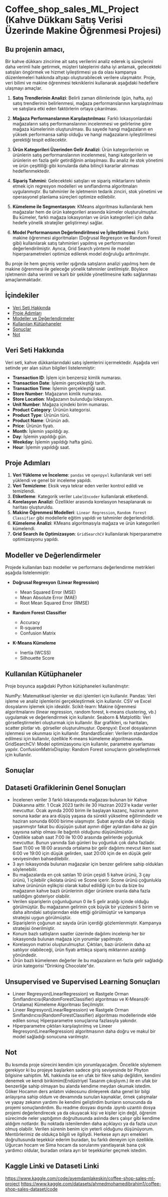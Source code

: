 # Coffee_shop_sales_ML_Project (Kahve Dükkanı Satış Verisi Üzerinde Makine Öğrenmesi Projesi)

## Bu projenin amacı, 
Bir kahve dükkanı zincirine ait satış verilerini analiz ederek iş süreçlerini daha verimli hale getirmek, müşteri taleplerini daha iyi anlamak, gelecekteki satışları öngörmek ve hizmet iyileştirmesi ya da olası kampanya düzenlemeleri hakkında altyapı oluşturabilecek verilere ulaşmaktır. Proje, veri bilimi ve makine öğrenmesi tekniklerini kullanarak aşağıdaki hedeflere ulaşmayı amaçlar.

1. **Satış Trendlerinin Analizi**: Belirli zaman dilimlerinde (gün, hafta, ay) satış trendlerinin belirlenmesi, mağaza performanslarının karşılaştırılması ve satışlara etki eden faktörlerin ortaya çıkarılması.
   
2. **Mağaza Performanslarının Karşılaştırılması**: Farklı lokasyonlardaki mağazaların satış performanslarının incelenmesi ve gelirlerine göre mağaza kümelerinin oluşturulması. Bu sayede hangi mağazaların en yüksek performansa sahip olduğu ve hangi mağazaların iyileştirilmesi gerektiği tespit edilecektir.
   
3. **Ürün Kategorileri Üzerinden Gelir Analizi**: Ürün kategorilerinin ve ürünlerin satış performanslarının incelenmesi, hangi kategorilerin ve ürünlerin en fazla gelir getirdiğinin anlaşılması. Bu analiz ile stok yönetimi ve ürün çeşitliliği gibi konularda daha bilinçli kararlar alınması hedeflenmektedir.
   
4. **Sipariş Tahmini**: Gelecekteki satışları ve sipariş miktarlarını tahmin etmek için regresyon modelleri ve sınıflandırma algoritmaları uygulanmıştır. Bu tahminler ile işletmenin tedarik zinciri, stok yönetimi ve operasyonel planlama süreçleri optimize edilebilir.
   
5. **Kümeleme ile Segmentasyon**: KMeans algoritması kullanılarak hem mağazalar hem de ürün kategorileri arasında kümeler oluşturulmuştur. Bu kümeler, farklı mağaza lokasyonları ve ürün kategorileri için daha hedefe yönelik stratejiler geliştirmeyi sağlar.
   
6. **Model Performansının Değerlendirilmesi ve İyileştirilmesi**: Farklı makine öğrenmesi algoritmaları (Doğrusal Regresyon ve Random Forest gibi) kullanılarak satış tahminleri yapılmış ve performansları değerlendirilmiştir. Ayrıca, Grid Search yöntemi ile model hiperparametreleri optimize edilerek model doğruluğu arttırılmıştır.


Bu proje ile hem geçmiş veriler ışığında satışların analizi yapılmış hem de makine öğrenmesi ile geleceğe yönelik tahminler üretilmiştir. Böylece işletmenin daha verimli ve karlı bir şekilde yönetilmesine katkı sağlanması amaçlanmaktadır.

## İçindekiler

- [Veri Seti Hakkında](#veri-seti-hakkında)
- [Proje Adımları](#proje-adımları)
- [Modeller ve Değerlendirmeler](#modeller-ve-değerlendirmeler)
- [Kullanılan Kütüphaneler](#kullanılan-kütüphaneler)
- [Sonuçlar](#sonuçlar)
- [Not](#not)

## Veri Seti Hakkında
Veri seti, kahve dükkanlarındaki satış işlemlerini içermektedir. Aşağıda veri setinde yer alan sütun bilgileri listelenmiştir:

- **Transaction ID**: İşlem için benzersiz kimlik numarası.
- **Transaction Date**: İşlemin gerçekleştiği tarih.
- **Transaction Time**: İşlemin gerçekleştiği saat.
- **Store Number**: Mağazanın kimlik numarası.
- **Store Location**: Mağazanın bulunduğu lokasyon.
- **Unit Number**: Mağaza içindeki birim numarası.
- **Product Category**: Ürünün kategorisi.
- **Product Type**: Ürünün türü.
- **Product Name**: Ürünün adı.
- **Price**: Ürünün fiyatı.
- **Month**: İşlemin yapıldığı ay.
- **Day**: İşlemin yapıldığı gün.
- **Weekday**: İşlemin yapıldığı hafta günü.
- **Hour**: İşlemin yapıldığı saat.

## Proje Adımları
1. **Veri Yükleme ve İnceleme**: `pandas` ve `openpyxl` kullanılarak veri seti yüklendi ve genel bir inceleme yapıldı.
2. **Veri Temizleme**: Eksik veya tekrar eden veriler kontrol edildi ve temizlendi.
3. **Etiketleme**: Kategorik veriler `LabelEncoder` kullanılarak etiketlendi.
4. **Korelasyon Analizi**: Özellikler arasında korelasyon hesaplanarak ısı haritası oluşturuldu.
5. **Makine Öğrenmesi Modelleri**: `Linear Regression`, `Random Forest Classifier` gibi modellerle eğitim yapıldı ve tahminler değerlendirildi.
6. **Kümeleme Analizi**: KMeans algoritmasıyla mağaza ve ürün kategorileri kümelendi.
7. **Grid Search ile Optimizasyon**: `GridSearchCV` kullanılarak hiperparametre optimizasyonu yapıldı.

## Modeller ve Değerlendirmeler
Projede kullanılan bazı modeller ve performans değerlendirme metrikleri aşağıda listelenmiştir:

- **Doğrusal Regresyon (Linear Regression)**
  - Mean Squared Error (MSE)
  - Mean Absolute Error (MAE)
  - Root Mean Squared Error (RMSE)
  
- **Random Forest Classifier**
  - Accuracy
  - R-squared
  - Confusion Matrix
  
- **K-Means Kümeleme**
  - Inertia (WCSS)
  - Silhouette Score

## Kullanılan Kütüphaneler
Proje boyunca aşağıdaki Python kütüphaneleri kullanılmıştır:

NumPy: Matematiksel işlemler ve dizi işlemleri için kullanılır.
Pandas: Veri işleme ve analiz işlemlerini gerçekleştirmek için kullanılır. CSV ve Excel dosyalarını işlemek için idealdir.
Scikit-learn: Makine öğrenmesi algoritmalarını (linear regression, random forest, k-means clustering, vb.) uygulamak ve değerlendirmek için kullanılır.
Seaborn & Matplotlib: Veri görselleştirmeleri oluşturmak için kullanılır. Bar grafikleri, ısı haritaları, scatter plotlar vb. görseller oluşturulmuştur.
Openpyxl: Excel dosyalarının işlenmesi ve okunması için kullanılır.
StandardScaler: Verilerin standardize edilmesi için kullanılır, özellikle K-means kümeleme algoritmasında.
GridSearchCV: Model optimizasyonu için kullanılır, parametre ayarlaması yapılır.
ConfusionMatrixDisplay: Random Forest sonuçlarını görselleştirmek için kullanılır.

## Sonuçlar

## Dataseti Grafiklerinin Genel Sonuçları

- İncelenen veriler 3 farklı lokasyonda mağazası bulunan bir Kahve Dükkanına aittir. 1 Ocak 2023 tarihi ile 30 Haziran 2023'e kadar veriler mevcuttur.
Ocak ayında 2000 birim ile başlayan kazanç, haziran ayının sonuna kadar ara ara düşüş yaşasa da sürekli yükselme eğilimindedir ve haziran sonunda 6000 birime ulaşmıştır.
Şubat ayında ufak bir düşüş yaşanmıştır fakat bu düşüşün şubat ayının diğer aylardan daha az gün sayısına sahip olması ile bağıntılı olduğunu düşünülmüştür.
- Özellikle sabah saat 7:00 ile 10:00 arasında gelirlerde yoğunluk mevcuttur. Bunun yanında Salı günleri bu yoğunluk çok daha fazladır. Saat 11:00 ve 18:00 arasında ortalama bir gelir dağılımı mevcut iken saat 6:00 ve 19:00 için düşük gelirden, saat 20:00 için de en düşük gelir seviyesinden bahsedilebilir.
- 3 ayrı lokasyonda bulunan mağazalar için benzer gelirlere sahip oldukları söylenebilir.
- Bu mağazalarda en çok satılan 10 ürün çeşidi 5 kahve ürünü, 3 çay ürünü, 1 içilebilir çikolata ürünü ve Scone içerir. Scone ürünü çoğunlukla kahve ürününün eşlikçisi olarak kabul edildiği için bu da bize bu mağazanın kahve bazlı ürünlerinin diğer ürünlere oranla daha fazla satıldığını gösteriyor olabilir.
- Verilen siparişlerin çoğunluğunun 0 ile 5 gelir aralığı içinde olduğu görülmüştür. Bu mağazanın gelirinin çok büyük bir yüzdesini 5 birim ve daha altındaki satışlarından elde ettiği görülmüştür ve kampanya stratejisi uygun görülmüştür.
- Siparişlerin çoğunun az sayıda ürün içerdiği gözlemlenmiştir. Kampanya stratejisi önerilmiştir.
- Konum bazlı satlışların saatler üzerinde dağılımı incelenip her bir lokasyonda bulunan mağaza için yorumlar yapılmıştır.
- Korelasyon matrixi oluşturulmuştur. Çıktıları, bazı ürünlerin daha az satılıyor olabileceği, ürün fiyatı arttıkça sipariş miktarının azaldığı yönündedir.
- Ürün bazlı kümelenen değerler ile bu mağazaların en fazla gelir sağladığı ürün kategorisi "Drinking Chocolate"dır.

## Unsupervised ve Supervised Learning Sonuçları

- Lineer Regresyon(LinearRegression) ve Rastgele Orman Sınıflandırıcısı(RandomForestClassifier) algoritması ve K-Means(K-Ortalama) Kümeleme Algoritması Seçilmiştir.
- Lineer Regresyon(LinearRegression) ve Rastgele Orman Sınıflandırıcısı(RandomForestClassifier) algoritması modellerinde elde edilen sonuç Hiperparametre sonuçlarına fazlasıyla yakındır.
- Hiperparametre çıktıları karşılaştırılmış ve Lineer Regresyon(LinearRegression) algoritmasının daha doğru ve makul bir model sağladığı sonucuna varılmıştır.

## Not

Bu kısımda proje sürecini kendim için yorumlayacağım.
Öncelikle söylemem gerekiyor ki bu projeye başlarken sadece giriş seviyesinde bir Phyton bilgisine sahiptim. ML hakkında ise en ufak bir fikre sahip değildim, kendimi denemek ve kendi birikimim(Endüstriyel Tasarım çıkışlıyım.) ile en ufak bir benzerliğe sahip olmayan bu alanda kendime meydan okumak istedim.
Göker Hocamın ders anlatım videosunu dinleyerek daha genel bir bilgi anlayışına sahip oldum ve devamında sunulan kaynaklar, örnek çalışmalar ve yapay zekanın yardımı ile kendimi geliştirdim bunların sonucunda da projemi sonuçlandırdım.
Bu readme dosyası dışında .ipynb uzantılı dosya projemi değerlendirecek ya da okuyacak kişi ve kişiler için değil, öğrenim sürecimde neler yaptığımın doğrultusunda aslında ders çalışır gibi kendime aldığım notlardır. Bu noktada istenilenden daha açıklayıcı ya da fazla uzun olmuş olabilir.
Verilen sürenin benim için yeterli olduğunu düşünüyorum. Mentörlerimiz de oldukça bilgili ve ilgiliydi. Herkese ayrı ayrı emekleri doğrultusunda teşekkür ederim buradan, bu farklı deneyim için özellikle. Uğurcan hocam ve Sima hocam da sorularımı yanıtlayarak bana çok yardımcı oldular, buradan onlara ayrı bir teşekkürler geçmek istedim.

## Kaggle Linki ve Dataseti Linki

https://www.kaggle.com/code/ayemdamlakeskin/coffee-shop-sales-ml-project
https://www.kaggle.com/datasets/ahmedmohamedibrahim1/coffee-shop-sales-dataset/code

